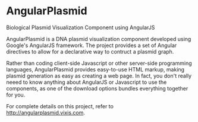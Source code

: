 AngularPlasmid
==============

Biological Plasmid Visualization Component using AngularJS

AngularPlasmid is a DNA plasmid visualization component developed using Google's AngularJS 
framework.  The project provides a set of Angular directives to allow for a declarative way 
to contruct a plasmid graph.

Rather than coding client-side Javascript or other server-side programming languages, AngularPlasmid provides
easy-to-use HTML markup, making plasmid generation as easy as creating a web page.  In fact, you don't really neeed to know anything
about AngularJS or Javascript to use the components, as one of the download options bundles everything together for you.  

For complete details on this project, refer to http://angularplasmid.vixis.com.
